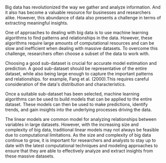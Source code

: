 Big data has revolutionized the way we gather and analyze information. 
And it also has become a valuable resource for businesses and researchers alike. 
However, this abundance of data also presents a challenge in terms of extracting meaningful insights.

One of approaches to dealing with big data is to use machine learning algorithms to find patterns and relationships in the data. 
However, these algorithms require large amounts of computational resources and can be slow and inefficient when dealing with massive datasets. 
To overcome this challenge, researchers often choose a subset of the data to work with.

Choosing a good sub-dataset is crucial for accurate model estimation and prediction. 
A good sub-dataset should be representative of the entire dataset, while also being large enough to capture the important patterns and relationships.
for example, Fang et al. (2000).This requires careful consideration of the data's distribution and characteristics.

Once a suitable sub-dataset has been selected, machine learning algorithms can be used to build models that can be applied to the entire dataset. 
These models can then be used to make predictions, identify trends, and gain insights into the underlying processes driving the data.

The linear models are common model for analyzing relationships between variables in large datasets. 
However, with the increasing size and complexity of big data, traditional linear models may not always be feasible due to computational limitations. 
As the size and complexity of big data continue to grow, it is important for researchers and analysts to stay up to date with the latest computational techniques and modeling approaches to ensure that they are able to effectively analyze and extract insights from these massive datasets.
